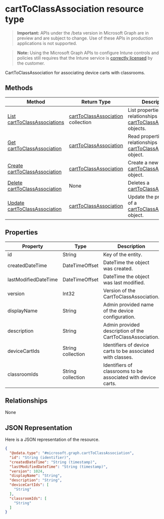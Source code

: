 ﻿# cartToClassAssociation resource type

> **Important:** APIs under the /beta version in Microsoft Graph are in preview and are subject to change. Use of these APIs in production applications is not supported.

> **Note:** Using the Microsoft Graph APIs to configure Intune controls and policies still requires that the Intune service is [correctly licensed](https://go.microsoft.com/fwlink/?linkid=839381) by the customer.

CartToClassAssociation for associating device carts with classrooms.
## Methods
|Method|Return Type|Description|
|---|---|---|
|[List cartToClassAssociations](../api/intune_deviceconfig_carttoclassassociation_list.md)|[cartToClassAssociation](../resources/intune_deviceconfig_carttoclassassociation.md) collection|List properties and relationships of the [cartToClassAssociation](../resources/intune_deviceconfig_carttoclassassociation.md) objects.|
|[Get cartToClassAssociation](../api/intune_deviceconfig_carttoclassassociation_get.md)|[cartToClassAssociation](../resources/intune_deviceconfig_carttoclassassociation.md)|Read properties and relationships of the [cartToClassAssociation](../resources/intune_deviceconfig_carttoclassassociation.md) object.|
|[Create cartToClassAssociation](../api/intune_deviceconfig_carttoclassassociation_create.md)|[cartToClassAssociation](../resources/intune_deviceconfig_carttoclassassociation.md)|Create a new [cartToClassAssociation](../resources/intune_deviceconfig_carttoclassassociation.md) object.|
|[Delete cartToClassAssociation](../api/intune_deviceconfig_carttoclassassociation_delete.md)|None|Deletes a [cartToClassAssociation](../resources/intune_deviceconfig_carttoclassassociation.md).|
|[Update cartToClassAssociation](../api/intune_deviceconfig_carttoclassassociation_update.md)|[cartToClassAssociation](../resources/intune_deviceconfig_carttoclassassociation.md)|Update the properties of a [cartToClassAssociation](../resources/intune_deviceconfig_carttoclassassociation.md) object.|

## Properties
|Property|Type|Description|
|---|---|---|
|id|String|Key of the entity.|
|createdDateTime|DateTimeOffset|DateTime the object was created.|
|lastModifiedDateTime|DateTimeOffset|DateTime the object was last modified.|
|version|Int32|Version of the CartToClassAssociation.|
|displayName|String|Admin provided name of the device configuration.|
|description|String|Admin provided description of the CartToClassAssociation.|
|deviceCartIds|String collection|Identifiers of device carts to be associated with classes.|
|classroomIds|String collection|Identifiers of classrooms to be associated with device carts.|

## Relationships
None
## JSON Representation
Here is a JSON representation of the resource.
<!-- {
  "blockType": "resource",
  "keyProperty": "id",
  "@odata.type": "microsoft.graph.cartToClassAssociation"
}
-->
```json
{
  "@odata.type": "#microsoft.graph.cartToClassAssociation",
  "id": "String (identifier)",
  "createdDateTime": "String (timestamp)",
  "lastModifiedDateTime": "String (timestamp)",
  "version": 1024,
  "displayName": "String",
  "description": "String",
  "deviceCartIds": [
    "String"
  ],
  "classroomIds": [
    "String"
  ]
}
```



